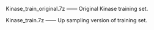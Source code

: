 Kinase_train_original.7z   ——   Original Kinase training set.

Kinase_train.7z  ——   Up sampling version of training set.

